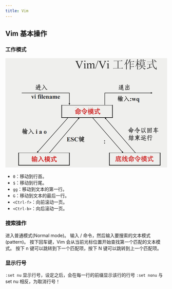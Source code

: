 ```yaml
---
title: Vim
---
```


## Vim 基本操作

### 工作模式

![img](./vim.assets/vim-vi-workmodel.png)

-   `0`：移动到行首。
-   `$`：移动到行尾。
-   `gg`：移动到文本的第一行。
-   `G`：移动到文本的最后一行。
-   `<Ctrl-f>`：向前滚动一页。
-   `<Ctrl-b>`：向后滚动一页。

### 搜索操作

进入普通模式(Normal mode)。
输入 / 命令，然后输入要搜索的文本模式(pattern)。
按下回车键，Vim 会从当前光标位置开始查找第一个匹配的文本模式。
按下 n 键可以跳转到下一个匹配项，按下 N 键可以跳转到上一个匹配项。

### 显示行号

`:set nu` 显示行号，设定之后，会在每一行的前缀显示该行的行号
`:set nonu` 与 set nu 相反，为取消行号！
